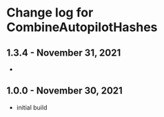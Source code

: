 # Change log for CombineAutopilotHashes



## 1.3.4 - November 31, 2021

-


## 1.0.0 - November 30, 2021

- initial build
